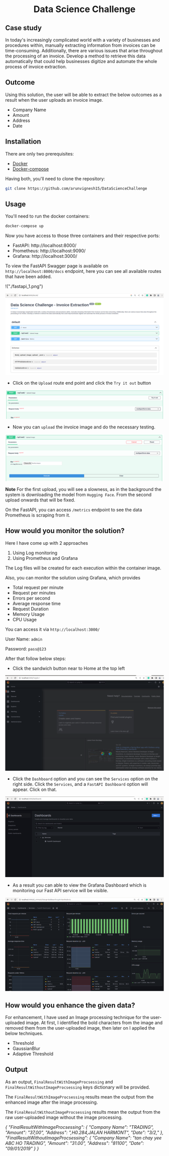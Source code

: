 <h1 align="center">Data Science Challenge</h1>

## Case study 

In today's increasingly complicated world with a variety of businesses and procedures within, manually extracting information from invoices can be time-consuming. Additionally, there are various issues that arise throughout the processing of an invoice. Develop a method to retrieve this data automatically that could help businesses digitize and automate the whole process of invoice extraction.

## Outcome

Using this solution, the user will be able to extract the below outcomes as a result when the user uploads an invoice image.
* Company Name
* Amount
* Address
* Date

## Installation

There are only two prerequisites:

* [Docker](https://docs.docker.com/get-docker/)
* [Docker-compose](https://docs.docker.com/compose/install/)

Having both, you'll need to clone the repository:

``` bash
git clone https://github.com/arunvignesh15/DataScienceChallenge
```

## Usage

You'll need to run the docker containers:

``` bash
docker-compose up
```

Now you have access to those three containers and their respective ports:

* FastAPI: http://localhost:8000/
* Prometheus: http://localhost:9090/
* Grafana: http://localhost:3000/

To view the FastAPI Swagger page is available on `http://localhost:8000/docs` endpoint, here you can see all available routes that have been added.

!("./fastapi_1.png")
<p align="center">
  <img src="fastapi_1.png">
</p>

* Click on the `Upload` route end point and click the `Try it out` button

<p align="center">
  <img src="./fastapi_2.png">
</p>

* Now you can `upload` the invoice image and do the necessary testing.

<p align="center">
  <img src="./fastapi_3.png">
</p>

**Note**
For the first upload, you will see a slowness, as in the background the system is downloading the model from `Hugging Face`. From the second upload onwards that will be fixed.


On the FastAPI, you can access `/metrics` endpoint to see the data Prometheus is scraping from it.

## How would you monitor the solution?

Here I have come up with 2 approaches 
1. Using Log monitoring 
2. Using Prometheus and Grafana 

The Log files will be created for each execution within the container image.

Also, you can monitor the solution using Grafana, which provides 
* Total request per minute
* Request per minutes
* Errors per second
* Average response time
* Request Duration
* Memory Usage
* CPU Usage

You can access it via `http://localhost:3000/`

User Name: `admin`

Password: `pass@123`

After that follow below steps:

* Click the sandwich button near to Home at the top left 

<p align="center">
  <img src="./grafana_1.png">
</p>

* Click the `Dashboard` option and you can see the `Services` option on the right side. Click the `Services`, and a `FastAPI Dashboard` option will appear. Click on that.

<p align="center">
  <img src="./grafana_2.png">
</p>

* As a result you can able to view the Grafana Dashboard which is monitoring our Fast API service will be visible.

<p align="center">
  <img src="./grafana_3.png">
</p>

## How would you enhance the given data?

For enhancement, I have used an Image processing technique for the user-uploaded image. At first, I identified the bold characters from the image and removed them from the user-uploaded image, then later on I applied the below techniques. 

* Threshold
* GaussianBlur
* Adaptive Threshold

## Output

As an output, `FinalResultWithImageProcsessing` and `FinalResultWithoutImageProcsessing` keys dictionary will be provided.

The `FinalResultWithImageProcsessing` results mean the output from the enhanced image after the image processing.

The `FinalResultWithoutImageProcsessing` results mean the output from the raw user-uploaded image without the image processing.
 

_{
  "FinalResultWithImageProcsessing": {
    "Company Name": "TRADING",
    "Amount": "37,00",
    "Address": ",H0.284,JALAN HARMONT",
    "Date": "3/2,"
  },
  "FinalResultWithoutImageProcsessing": {
    "Company Name": "tan chay yee ABC HO TRADING",
    "Amount": "31.00",
    "Address": "81100",
    "Date": "09/01/2019"
  }
}_


